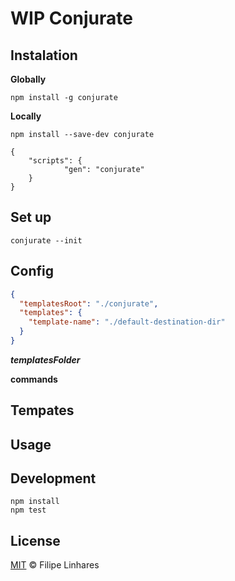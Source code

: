 # WIP Conjurate

## Instalation

**Globally**

```
npm install -g conjurate
```

**Locally**

```
npm install --save-dev conjurate
```

```
{
	"scripts": {
			"gen": "conjurate"
	}
}
```

## Set up

```
conjurate --init
```

## Config

```json
{
  "templatesRoot": "./conjurate",
  "templates": {
    "template-name": "./default-destination-dir"
  }
}
```
***templatesFolder***

**commands**

## Tempates

## Usage

## Development

```
npm install
npm test
```

## License
[MIT](LICENSE.md) © Filipe Linhares

